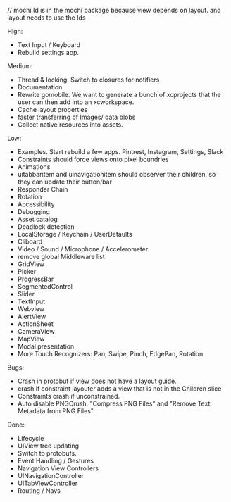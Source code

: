 <!-- type Notifier interface {
    int64 Notify() func()
    Unnotify(int64)
} -->
// mochi.Id is in the mochi package because view depends on layout. and layout needs to use the Ids

High:
* Text Input / Keyboard
* Rebuild settings app.

Medium:
* Thread & locking. Switch to closures for notifiers
* Documentation
* Rewrite gomobile. We want to generate a bunch of xcprojects that the user can then add into an xcworkspace.
* Cache layout properties
* faster transferring of Images/ data blobs
* Collect native resources into assets.

Low:
* Examples. Start rebuild a few apps. Pintrest, Instagram, Settings, Slack
* Constraints should force views onto pixel boundries
* Animations
* uitabbaritem and uinavigationitem should observer their children, so they can update their button/bar
* Responder Chain
* Rotation
* Accessibility
* Debugging
* Asset catalog
* Deadlock detection
* LocalStorage / Keychain / UserDefaults
* Cliboard
* Video / Sound / Microphone / Accelerometer
* remove global Middleware list
* GridView
* Picker
* ProgressBar
* SegmentedControl
* Slider
* TextInput
* Webview
* AlertView
* ActionSheet
* CameraView
* MapView
* Modal presentation
* More Touch Recognizers: Pan, Swipe, Pinch, EdgePan, Rotation

Bugs:
* Crash in protobuf if view does not have a layout guide.
* crash if constraint layouter adds a view that is not in the Children slice
* Constraints crash if unconstrained.
* Auto disable PNGCrush. "Compress PNG Files" and "Remove Text Metadata from PNG Files"

Done:
* Lifecycle
* UIView tree updating
* Switch to protobufs.
* Event Handling / Gestures
* Navigation View Controllers
* UINavigationController
* UITabViewController
* Routing / Navs
